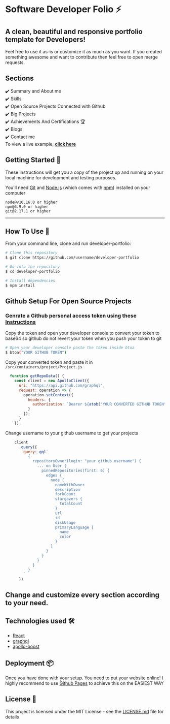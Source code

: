 # Software Developer Folio ⚡️

## A clean, beautiful and responsive portfolio template for Developers!

Feel free to use it as-is or customize it as much as you want. If you created something awesome and want to contribute then feel free to open merge requests.

## Sections 
✔️ Summary and About me\
✔️ Skills \
✔️ Open Source Projects Connected with Github\
✔️ Big Projects\
✔️ Achievements And Certifications 🏆\
✔️ Blogs\
✔️ Contact me\
To view a live example, **[click here](https://saadpasta.github.io/)**


## Getting Started 🚀

These instructions will get you a copy of the project up and running on your local machine for development and testing purposes.

You'll need [Git](https://git-scm.com) and [Node.js](https://nodejs.org/en/download/) (which comes with [npm](http://npmjs.com)) installed on your computer

```
node@v10.16.0 or higher
npm@6.9.0 or higher
git@2.17.1 or higher
```

---

## How To Use 🔧

From your command line, clone and run developer-portfolio:

```bash
# Clone this repository
$ git clone https://github.com/username/developer-portfolio

# Go into the repository
$ cd developer-portfolio

# Install dependencies
$ npm install

```
## Github Setup For Open Source Projects

### Genrate a Github personal access token using these [Instructions](https://help.github.com/en/github/authenticating-to-github/creating-a-personal-access-token-for-the-command-line)

Copy the token and open your developer console to convert your token to base64 so github do not revert your token when you push your token to git

```bash
# Open your developer console paste the token inside btoa
$ btoa("YOUR GITHUB TOKEN")
```

Copy your converted token and paste it in `/src/containers/project/Project.js`

```javascript
  function getRepoData() {
    const client = new ApolloClient({
      uri: "https://api.github.com/graphql",
      request: operation => {
        operation.setContext({
          headers: {
            authorization: `Bearer ${atob("YOUR CONVERTED GITHUB TOKEN")}`
          }
        });
      }
    });
```

Change username to your github username to get your projects 

```javascript
    client
      .query({
        query: gql`
          {
            repositoryOwner(login: "your github username") {
              ... on User {
                pinnedRepositories(first: 6) {
                  edges {
                    node {
                      nameWithOwner
                      description
                      forkCount
                      stargazers {
                        totalCount
                      }
                      url
                      id
                      diskUsage
                      primaryLanguage {
                        name
                        color
                      }
                    }
                  }
                }
              }
            }
          }
        `
      })

```

## Change and customize every section according to your need. 

## Technologies used 🛠️

- [React](https://reactjs.org/)
- [graphql](https://graphql.org/) 
- [apollo-boost](https://www.apollographql.com/docs/react/get-started/) 


## Deployment 📦 
Once you have done with your setup. You need to put your website online!
I highly recommend to use [Github Pages](https://create-react-app.dev/docs/deployment/#github-pages) to achieve this on the EASIEST WAY



## License 📄

This project is licensed under the MIT License - see the [LICENSE.md](./LICENSE) file for details








